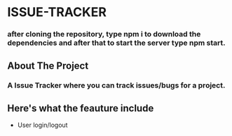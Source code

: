 # ISSUE-TRACKER
### after cloning the repository, type npm i to download the dependencies and after that to start the server type npm start.

## About The Project
### A Issue Tracker where you can track issues/bugs for a project.

## Here's what the feauture include
<ul>
  <li>User login/logout </li>
</ul>
